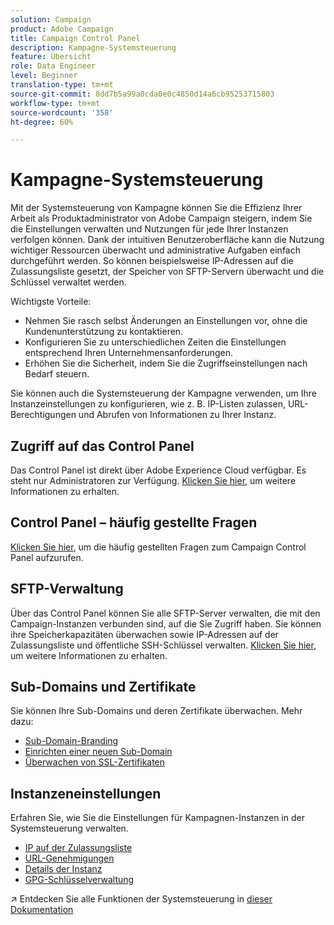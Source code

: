 ```yaml
---
solution: Campaign
product: Adobe Campaign
title: Campaign Control Panel
description: Kampagne-Systemsteuerung
feature: Übersicht
role: Data Engineer
level: Beginner
translation-type: tm+mt
source-git-commit: 8dd7b5a99a0cda0e0c4850d14a6cb95253715803
workflow-type: tm+mt
source-wordcount: '358'
ht-degree: 60%

---
```


# Kampagne-Systemsteuerung

Mit der Systemsteuerung von Kampagne können Sie die Effizienz Ihrer Arbeit als Produktadministrator von Adobe Campaign steigern, indem Sie die Einstellungen verwalten und Nutzungen für jede Ihrer Instanzen verfolgen können. Dank der intuitiven Benutzeroberfläche kann die Nutzung wichtiger Ressourcen überwacht und administrative Aufgaben einfach durchgeführt werden. So können beispielsweise IP-Adressen auf die Zulassungsliste gesetzt, der Speicher von SFTP-Servern überwacht und die Schlüssel verwaltet werden.

Wichtigste Vorteile:

* Nehmen Sie rasch selbst Änderungen an Einstellungen vor, ohne die Kundenunterstützung zu kontaktieren.
* Konfigurieren Sie zu unterschiedlichen Zeiten die Einstellungen entsprechend Ihren Unternehmensanforderungen.
* Erhöhen Sie die Sicherheit, indem Sie die Zugriffseinstellungen nach Bedarf steuern.

Sie können auch die Systemsteuerung der Kampagne verwenden, um Ihre Instanzeinstellungen zu konfigurieren, wie z. B. IP-Listen zulassen, URL-Berechtigungen und Abrufen von Informationen zu Ihrer Instanz.

## Zugriff auf das Control Panel

Das Control Panel ist direkt über Adobe Experience Cloud verfügbar. Es steht nur Administratoren zur Verfügung. [Klicken Sie hier](https://experienceleague.adobe.com/docs/control-panel/using/discover-control-panel/accessing-control-panel.html), um weitere Informationen zu erhalten.

## Control Panel – häufig gestellte Fragen

[Klicken Sie hier](https://experienceleague.adobe.com/docs/control-panel/using/discover-control-panel/key-features.html), um die häufig gestellten Fragen zum Campaign Control Panel aufzurufen.

## SFTP-Verwaltung

Über das Control Panel können Sie alle SFTP-Server verwalten, die mit den Campaign-Instanzen verbunden sind, auf die Sie Zugriff haben. Sie können ihre Speicherkapazitäten überwachen sowie IP-Adressen auf der Zulassungsliste und öffentliche SSH-Schlüssel verwalten. [Klicken Sie hier](https://experienceleague.adobe.com/docs/control-panel/using/sftp-management/about-sftp-management.html?lang=de#sftp-management), um weitere Informationen zu erhalten.

## Sub-Domains und Zertifikate

Sie können Ihre Sub-Domains und deren Zertifikate überwachen. Mehr dazu:
* [Sub-Domain-Branding](https://experienceleague.adobe.com/docs/control-panel/using/subdomains-and-certificates/subdomains-branding.html)
* [Einrichten einer neuen Sub-Domain](https://experienceleague.adobe.com/docs/control-panel/using/subdomains-and-certificates/setting-up-new-subdomain.html)
* [Überwachen von SSL-Zertifikaten](https://experienceleague.adobe.com/docs/control-panel/using/subdomains-and-certificates/monitoring-ssl-certificates.html)

## Instanzeneinstellungen

Erfahren Sie, wie Sie die Einstellungen für Kampagnen-Instanzen in der Systemsteuerung verwalten.
* [IP auf der Zulassungsliste](https://experienceleague.adobe.com/docs/control-panel/using/instances-settings/ip-allow-listing-instance-access.html)
* [URL-Genehmigungen](https://experienceleague.adobe.com/docs/control-panel/using/instances-settings/url-permissions.html)
* [Details der Instanz](https://experienceleague.adobe.com/docs/control-panel/using/instances-settings/instance-details.html)
* [GPG-Schlüsselverwaltung](https://experienceleague.adobe.com/docs/control-panel/using/instances-settings/gpg-keys-management.html)

:arrow_upper_right: Entdecken Sie alle Funktionen der Systemsteuerung in [dieser Dokumentation](https://experienceleague.adobe.com/docs/control-panel/using/control-panel-home.html?lang=de)
